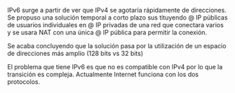 IPv6 surge a partir de ver que IPv4 se agotaría rápidamente de direcciones. Se propuso una solución temporal a corto plazo sus tituyendo @ IP públicas de usuarios individuales en @ IP privadas de una red que conectara varios y se usara NAT con una única @ IP pública para permitir la conexión.

Se acaba concluyendo que la solución pasa por la utilización de un espacio de direcciones más amplio (128 bits vs 32 bits)

El problema que tiene IPv6 es que no es compatible con IPv4 por lo que la transición es compleja. Actualmente Internet funciona con los dos protocolos.